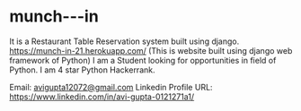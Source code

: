 # munch---in
It is a Restaurant Table Reservation system built using django.
https://munch-in-21.herokuapp.com/ 
(This is website built using django web framework of Python)
I am a Student looking for opportunities in field of Python.
I am 4 star Python Hackerrank.

Email: avigupta12072@gmail.com
Linkedin Profile URL: https://www.linkedin.com/in/avi-gupta-0121271a1/
